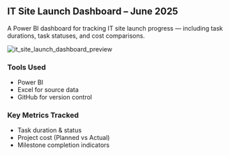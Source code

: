 ## IT Site Launch Dashboard – June 2025

A Power BI dashboard for tracking IT site launch progress — including task durations, task statuses, and cost comparisons.

![it_site_launch_dashboard_preview](https://github.com/user-attachments/assets/56e9fc57-34c0-4f86-b739-ac2f14764e17)

### Tools Used
- Power BI
- Excel for source data
- GitHub for version control

### Key Metrics Tracked
- Task duration & status
- Project cost (Planned vs Actual)
- Milestone completion indicators
